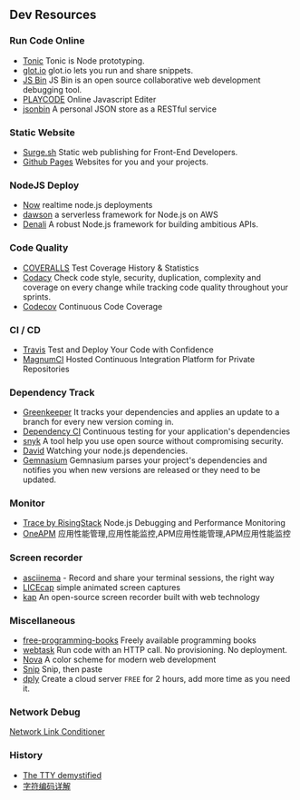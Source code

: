 ## Dev Resources

### Run Code Online
- [Tonic](https://tonicdev.com/) Tonic is Node prototyping.
- [glot.io](https://glot.io/) glot.io lets you run and share snippets.
- [JS Bin](http://jsbin.com/) JS Bin is an open source collaborative web development debugging tool.
- [PLAYCODE](https://playcode.io/) Online Javascript Editer
- [jsonbin](https://jsonbin.org/) A personal JSON store as a RESTful service

### Static Website
- [Surge.sh](https://surge.sh/) Static web publishing for Front-End Developers.
- [Github Pages](https://pages.github.com) Websites for you and your projects.

### NodeJS Deploy
- [Now](https://zeit.co/now) realtime node.js deployments
- [dawson](https://dawson.sh/) a serverless framework for Node.js on AWS
- [Denali](http://denalijs.org/) A robust Node.js framework for building ambitious APIs.

### Code Quality
- [COVERALLS](https://coveralls.io/) Test Coverage History & Statistics
- [Codacy](https://www.codacy.com/) Check code style, security, duplication, complexity and coverage on every change while tracking code quality throughout your sprints.
- [Codecov](https://codecov.io/) Continuous Code Coverage

### CI / CD
- [Travis](https://travis-ci.org/) Test and Deploy Your Code with Confidence
- [MagnumCI](https://magnum-ci.com/) Hosted Continuous Integration Platform for Private Repositories

### Dependency Track
- [Greenkeeper](https://greenkeeper.io/) It tracks your dependencies and applies an update to a branch for every new version coming in.
- [Dependency CI](https://dependencyci.com/) Continuous testing for your application's dependencies
- [snyk](https://snyk.io/) A tool help you use open source without compromising security.
- [David](https://david-dm.org/) Watching your node.js dependencies.
- [Gemnasium](https://gemnasium.com/) Gemnasium parses your project's dependencies and notifies you when new versions are released or they need to be updated.

### Monitor
- [Trace by RisingStack](https://trace.risingstack.com/) Node.js Debugging and Performance Monitoring
- [OneAPM](http://www.oneapm.com/index.html) 应用性能管理,应用性能监控,APM应用性能管理,APM应用性能监控

### Screen recorder
- [asciinema](https://asciinema.org/) - Record and share your terminal sessions, the right way
- [LICEcap](http://www.cockos.com/licecap/) simple animated screen captures
- [kap](https://getkap.co/) An open-source screen recorder built with web technology

### Miscellaneous
- [free-programming-books](https://github.com/vhf/free-programming-books) Freely available programming books
- [webtask](https://webtask.io/) Run code with an HTTP call. No provisioning. No deployment.
- [Nova](http://www.trevordmiller.com/nova/) A color scheme for modern web development
- [Snip](https://www.snipaste.com/index.html) Snip, then paste
- [dply](https://dply.co/) Create a cloud server `FREE` for 2 hours, add more time as you need it.

### Network Debug
[Network Link Conditioner](http://nshipster.com/network-link-conditioner/)

### History
- [The TTY demystified](http://www.linusakesson.net/programming/tty/index.php)
- [字符编码详解](https://www.crifan.com/files/doc/docbook/char_encoding/release/html/char_encoding.html#tbl.bom_table)
